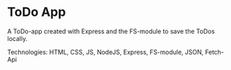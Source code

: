 # ToDo App

A ToDo-app created with Express and the FS-module to save the ToDos locally.

Technologies: HTML, CSS, JS, NodeJS, Express, FS-module, JSON, Fetch-Api
